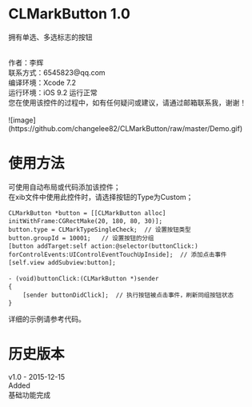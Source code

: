 # CLMarkButton 1.0
拥有单选、多选标志的按钮

<br />
作者：李辉 <br />
联系方式：6545823@qq.com <br />
编译环境：Xcode 7.2 <br />
运行环境：iOS 9.2 运行正常 <br />
您在使用该控件的过程中，如有任何疑问或建议，请通过邮箱联系我，谢谢！ <br />

<br />
![image](https://github.com/changelee82/CLMarkButton/raw/master/Demo.gif)
<br />

使用方法
===============
可使用自动布局或代码添加该控件； <br />
在xib文件中使用此控件时，请选择按钮的Type为Custom； <br />

    CLMarkButton *button = [[CLMarkButton alloc] initWithFrame:CGRectMake(20, 180, 80, 30)];
    button.type = CLMarkTypeSingleCheck;  // 设置按钮类型
    button.groupId = 10001;   // 设置按钮的分组
    [button addTarget:self action:@selector(buttonClick:) forControlEvents:UIControlEventTouchUpInside];  // 添加点击事件
    [self.view addSubview:button];

    - (void)buttonClick:(CLMarkButton *)sender
    {
        [sender buttonDidClick];  // 执行按钮被点击事件，刷新同组按钮状态
    }

详细的示例请参考代码。 <br />

历史版本
===============
v1.0 - 2015-12-15 <br />
Added <br />
基础功能完成 <br />
